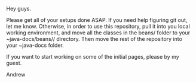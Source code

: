 Hey guys.

Please get all of your setups done ASAP.  If you need help figuring git out, let me know.  Otherwise, in order to use this repository, pull it into you local working environment, and move all the classes in the beans/ folder to your ~java-docs/beans/<your-username>/ directory.  Then move the rest of the repository into your ~java-docs folder.

If you want to start working on some of the initial pages, please by my guest.

Andrew

